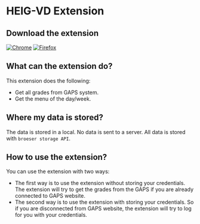# HEIG-VD Extension

## Download the extension

[![Chrome](https://img.shields.io/badge/Firefox_Browser-FF7139?style=for-the-badge&logo=Firefox-Browser&logoColor=white)](https://addons.mozilla.org/fr/firefox/addon/heig-vd-extension/)
[![Firefox](https://img.shields.io/badge/Google_chrome-4285F4?style=for-the-badge&logo=Google-chrome&logoColor=white)](https://chrome.google.com/webstore/detail/heig-vd-extension/jomjkahkhblnklhchbifebejlgndmplf)

## What can the extension do?

This extension does the following:

- Get all grades from GAPS system.
- Get the menu of the day/week.

## Where my data is stored?

The data is stored in a local. No data is sent to a server.
All data is stored with ``broeser storage API``.

## How to use the extension?

You can use the extension with two ways:

- The first way is to use the extension without storing your credentials.
  The extension will try to get the grades from the GAPS if you are already connected to GAPS website.
- The second way is to use the extension with storing your credentials. So if you are disconnected from GAPS website,
  the extension will try to log for you with your credentials.
